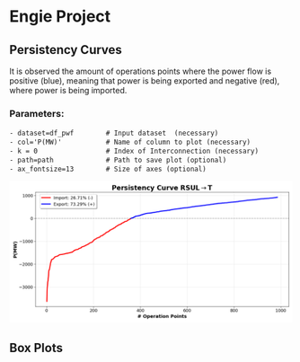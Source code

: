 # Engie Project

<!-- - Persistency Curves
- Box Plots
- Violin Plots
- Heatmaps
- Contour Plots
- Flow Profiles -->

## Persistency Curves
It is observed the amount of operations points where the power flow is positive (blue), meaning that power is being exported and negative (red), where power is being imported.

### Parameters:
    - dataset=df_pwf        # Input dataset  (necessary)            
    - col='P(MW)'           # Name of column to plot (necessary)
    - k = 0                 # Index of Interconnection (necessary)
    - path=path             # Path to save plot (optional)
    - ax_fontsize=13        # Size of axes (optional)

<img src="imgs/PC_Fluxo_RSUL.png">


## Box Plots